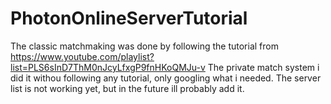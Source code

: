 # PhotonOnlineServerTutorial
The classic matchmaking was done by following the tutorial from https://www.youtube.com/playlist?list=PLS6sInD7ThM0nJcyLfxgP9fnHKoQMJu-v
The private match system i did it withou following any tutorial, only googling what i needed.
The server list is not working yet, but in the future ill probably add it.
